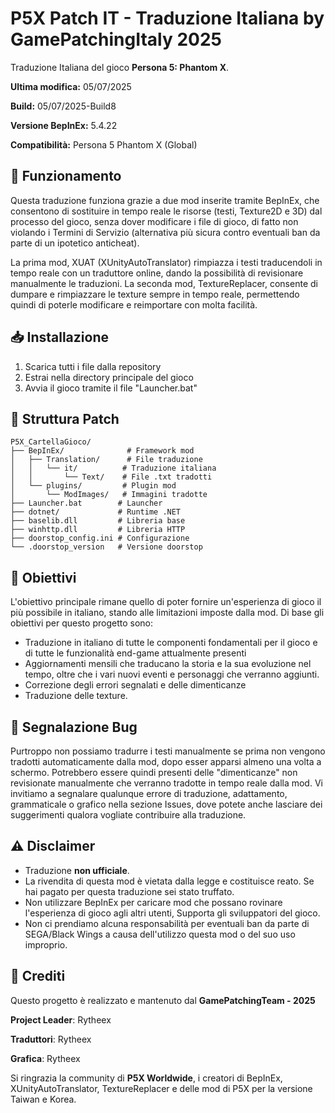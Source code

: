 # P5X Patch IT - Traduzione Italiana by GamePatchingItaly 2025
Traduzione Italiana del gioco **Persona 5: Phantom X**.

**Ultima modifica:** 05/07/2025

**Build:** 05/07/2025-Build8

**Versione BepInEx:** 5.4.22

**Compatibilità:** Persona 5 Phantom X (Global)

## 🔧 Funzionamento

Questa traduzione funziona grazie a due mod inserite tramite BepInEx,
che consentono di sostituire in tempo reale le risorse (testi, Texture2D e 3D)
dal processo del gioco, senza dover modificare i file di gioco, di fatto
non violando i Termini di Servizio (alternativa più sicura contro eventuali
ban da parte di un ipotetico anticheat).

La prima mod, XUAT (XUnityAutoTranslator) rimpiazza i testi traducendoli in tempo
reale con un traduttore online, dando la possibilità di revisionare manualmente le
traduzioni.
La seconda mod, TextureReplacer, consente di dumpare e rimpiazzare le texture sempre
in tempo reale, permettendo quindi di poterle modificare e reimportare con molta facilità.

## 📥 Installazione

1. Scarica tutti i file dalla repository
2. Estrai nella directory principale del gioco
3. Avvia il gioco tramite il file "Launcher.bat"

## 📂 Struttura Patch

```
P5X_CartellaGioco/
├── BepInEx/              # Framework mod
│   ├── Translation/      # File traduzione
│   │   └── it/          # Traduzione italiana
│   │       └── Text/    # File .txt tradotti
│   └── plugins/         # Plugin mod
│       └── ModImages/   # Immagini tradotte
├── Launcher.bat        # Launcher 
├── dotnet/             # Runtime .NET
├── baselib.dll         # Libreria base
├── winhttp.dll         # Libreria HTTP
├── doorstop_config.ini # Configurazione
└── .doorstop_version   # Versione doorstop
```

## 🔋 Obiettivi

L'obiettivo principale rimane quello di poter fornire un'esperienza di gioco
il più possibile in italiano, stando alle limitazioni imposte dalla mod.
Di base gli obiettivi per questo progetto sono:
- Traduzione in italiano di tutte le componenti fondamentali per il gioco e
  di tutte le funzionalità end-game attualmente presenti
- Aggiornamenti mensili che traducano la storia e la sua evoluzione nel tempo,
  oltre che i vari nuovi eventi e personaggi che verranno aggiunti.
- Correzione degli errori segnalati e delle dimenticanze
- Traduzione delle texture.

## 🐛 Segnalazione Bug

Purtroppo non possiamo tradurre i testi manualmente se prima non
vengono tradotti automaticamente dalla mod, dopo esser apparsi almeno
una volta a schermo.
Potrebbero essere quindi presenti delle "dimenticanze" non revisionate
manualmente che verranno tradotte in tempo reale dalla mod.
Vi invitiamo a segnalare qualunque errore di traduzione, adattamento,
grammaticale o grafico nella sezione Issues, dove potete anche lasciare
dei suggerimenti qualora vogliate contribuire alla traduzione.

## ⚠️ Disclaimer

- Traduzione **non ufficiale**.
- La rivendita di questa mod è vietata dalla legge
  e costituisce reato. Se hai pagato per questa
  traduzione sei stato truffato.
- Non utilizzare BepInEx per caricare mod che
  possano rovinare l'esperienza di gioco agli
  altri utenti, Supporta gli sviluppatori del gioco.
- Non ci prendiamo alcuna responsabilità per
  eventuali ban da parte di SEGA/Black Wings a causa 
  dell'utilizzo questa mod o del suo uso improprio.

## 👥 Crediti

Questo progetto è realizzato e mantenuto dal **GamePatchingTeam - 2025**

**Project Leader**: Rytheex

**Traduttori**: Rytheex

**Grafica**: Rytheex

Si ringrazia la community di **P5X Worldwide**, i creatori di BepInEx, XUnityAutoTranslator, TextureReplacer e delle mod di P5X per la versione Taiwan e Korea.

